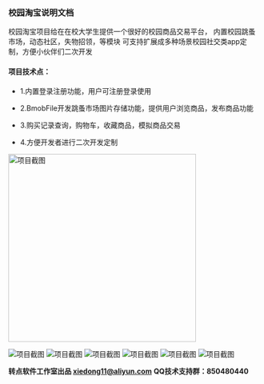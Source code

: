 ### 校园淘宝说明文档
校园淘宝项目给在在校大学生提供一个很好的校园商品交易平台，
内置校园跳蚤市场，动态社区，失物招领，等模块
可支持扩展成多种场景校园社交类app定制，方便小伙伴们二次开发


#### 项目技术点：

- 1.内置登录注册功能，用户可注册登录使用

- 2.BmobFile开发跳蚤市场图片存储功能，提供用户浏览商品，发布商品功能

- 3.购买记录查询，购物车，收藏商品，模拟商品交易

- 4.方便开发者进行二次开发定制

<img src = "https://github.com/xiedong11/school-trade/blob/master/img/1.jpg" width="375" alt="项目截图"/>

![项目截图](https://github.com/xiedong11/school-trade/blob/master/img/1.jpg)
![项目截图](https://github.com/xiedong11/school-trade/blob/master/img/2.jpg)
![项目截图](https://github.com/xiedong11/school-trade/blob/master/img/3.jpg)
![项目截图](https://github.com/xiedong11/school-trade/blob/master/img/4.jpg)
![项目截图](https://github.com/xiedong11/school-trade/blob/master/img/5.jpg)
![项目截图](https://github.com/xiedong11/school-trade/blob/master/img/6.jpg)

**转点软件工作室出品 xiedong11@aliyun.com**
**QQ技术支持群：850480440**
